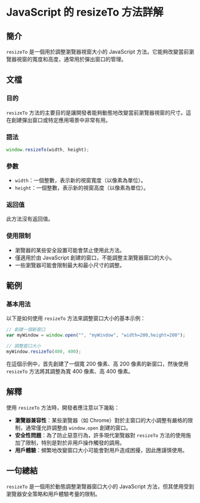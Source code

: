 <!--
Meta Description: # JavaScript 的 resizeTo 方法詳解 ## 簡介 `resizeTo` 是一個用於調整瀏覽器視窗大小的 JavaScript 方法。它能夠改變當前瀏覽器視窗的寬度和高度，通常用於彈出窗口的管理。 ## 文檔 ### 目的 `resizeTo` 方法的主要目的是讓開發者能夠動態地改...
Meta Keywords: resizeto, javascript, 200, 400, window
-->

# JavaScript 的 resizeTo 方法詳解

## 簡介
`resizeTo` 是一個用於調整瀏覽器視窗大小的 JavaScript 方法。它能夠改變當前瀏覽器視窗的寬度和高度，通常用於彈出窗口的管理。

## 文檔
### 目的
`resizeTo` 方法的主要目的是讓開發者能夠動態地改變當前瀏覽器視窗的尺寸。這在創建彈出窗口或特定應用場景中非常有用。

### 語法
```javascript
window.resizeTo(width, height);
```

### 參數
- `width`：一個整數，表示新的視窗寬度（以像素為單位）。
- `height`：一個整數，表示新的視窗高度（以像素為單位）。

### 返回值
此方法沒有返回值。

### 使用限制
- 瀏覽器的某些安全設置可能會禁止使用此方法。
- 僅適用於由 JavaScript 創建的窗口，不能調整主瀏覽器窗口的大小。
- 一些瀏覽器可能會限制最大和最小尺寸的調整。

## 範例
### 基本用法
以下是如何使用 `resizeTo` 方法來調整窗口大小的基本示例：

```javascript
// 創建一個新窗口
var myWindow = window.open("", "myWindow", "width=200,height=200");

// 調整窗口大小
myWindow.resizeTo(400, 400);
```

在這個示例中，首先創建了一個寬 200 像素、高 200 像素的新窗口，然後使用 `resizeTo` 方法將其調整為寬 400 像素、高 400 像素。

## 解釋
使用 `resizeTo` 方法時，開發者應注意以下幾點：

- **瀏覽器兼容性**：某些瀏覽器（如 Chrome）對於主窗口的大小調整有嚴格的限制，通常僅允許調整由 `window.open` 創建的窗口。
- **安全性問題**：為了防止惡意行為，許多現代瀏覽器對 `resizeTo` 方法的使用施加了限制，特別是對於非用戶操作觸發的調用。
- **用戶體驗**：頻繁地改變窗口大小可能會對用戶造成困擾，因此應謹慎使用。

## 一句總結
`resizeTo` 是一個用於動態調整瀏覽器窗口大小的 JavaScript 方法，但其使用受到瀏覽器安全策略和用戶體驗考量的限制。